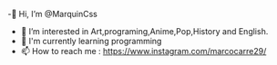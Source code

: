 -👋 Hi, I’m @MarquinCss
- 👀 I’m interested in Art,programing,Anime,Pop,History and English.
- 🌱 I'm currently learning programming
- 📫 How to reach me : https://www.instagram.com/marcocarre29/ 
